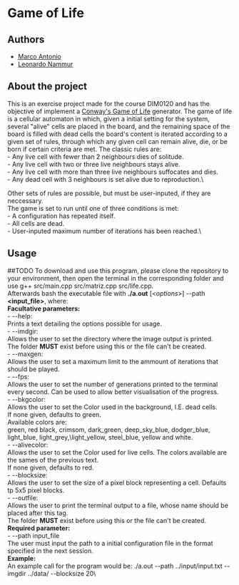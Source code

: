 # **Game of Life**
## Authors

 - [Marco Antonio](github.com/MarcoAFC)
 - [Leonardo Nammur](github.com/Nammur)
## About the project

  This is an exercise project made for the course DIM0120 and has the objective of implement a [Conway's Game of Life](https://en.wikipedia.org/wiki/Conway%27s_Game_of_Life) generator. The game of life is a cellular automaton in which, given a initial setting for the system, several "alive" cells are placed in the board, and the remaining space of the board is filled with dead cells the board's content is iterated according to a given set of rules, through which any given cell can remain alive, die, or be born if certain criteria are met. The classic rules are:\
    - Any live cell with fewer than 2 neighbours dies of solitude.\
    - Any live cell with two or three live neighbours stays alive.\
    - Any live cell with more than three live neighbours suffocates and dies.\
    - Any dead cell with 3 neighbours is set alive due to reproduction.\

  Other sets of rules are possible, but must be user-inputed, if they are neccessary.\
  The game is set to run until one of three conditions is met:\
    - A configuration has repeated itself.\
    - All cells are dead.\
    - User-inputed maximum number of iterations has been reached.\
   
## Usage
  ##TODO
  To download and use this program, please clone the repository to your environment, then open the terminal in the corresponding folder and use g++ src/main.cpp src/matriz.cpp src/life.cpp.\
  Afterwards bash the executable file with **./a.out** [<*options*>] --path **<input_file>**, where:\
    **Facultative parameters:**\
      - --help:\
        Prints a text detailing the options possible for usage.\
      - --imdgir:\
       Allows the user to set the directory where the image output is printed.\
       The folder **MUST** exist before using this or the file can't be created.\
      - --maxgen:\
        Allows the user to set a maximum limit to the ammount of iterations that should be played.\
      - --fps:\
        Allows the user to set the number of generations printed to the terminal every second. Can
        be used to allow better visualisation of the progress.\
      - --bkgcolor:\
        Allows the user to set the Color used in the background, I.E. dead cells.\
        If none given, defaults to green.\
        Available colors are:\
        green, red black, crimsom, dark_green, deep_sky_blue, dodger_blue, light_blue, light_grey,\light_yellow, steel_blue, yellow and white.\
      - --alivecolor:\
        Allows the user to set the Color used for live cells. The colors available are the sames of the previous text.\
        If none given, defaults to red.\
      - --blocksize:\
        Allows the user to set the size of a pixel block representing a cell. Defaults tp 5x5 pixel blocks.\
      - --outfile:\
        Allows the user to print the terminal output to a file, whose name should be placed after this tag.\
        The folder **MUST** exist before using this or the file can't be created.\
    **Required parameter:**\
       - --path input_file\
        The user must input the path to a initial configuration file in the format specified in the next session.\
    **Example:**\
        An example call for the program would be:
        ./a.out --path ../input/input.txt --imgdir ../data/ --blocksize 20\   
